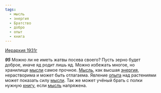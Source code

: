 ```yaml
---
tags:
  - мысль
  - энергия
  - Братство
  - добро
  - опыт
  - книга
---
```


[Иерархия 1931г](/agni/1931)

___95___
Можно ли не иметь жатвы посева своего? Пусть зерно будет доброе, иначе яд родит лишь яд. Можно избежать многое, но хранилище [мысли](/tag/#[мысль](/tag/#мысль)) самое прочное. [Мысль](/tag/#[мысль](/tag/#мысль)), как высшая [энергия](/tag/#энергия), нерастворима и может быть отлагаема. Явление [опыта](/tag/#опыт) над растениями может показать силу [мысли](/tag/#[мысль](/tag/#мысль)). Так же может учёный брать с полки нужную [книгу](/tag/#книга), если [мысль](/tag/#мысль) напряжена.   

